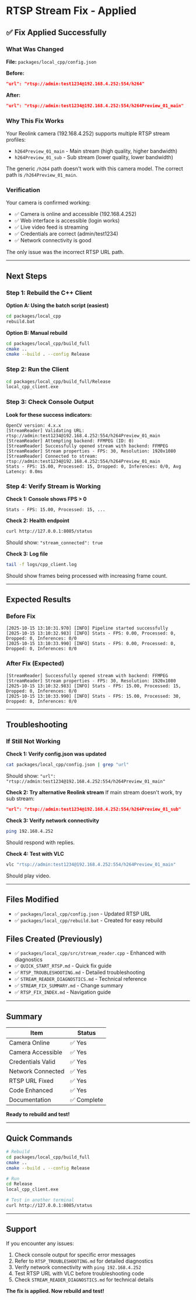 # RTSP Stream Fix - Applied

## ✅ Fix Applied Successfully

### What Was Changed

**File:** `packages/local_cpp/config.json`

**Before:**
```json
"url": "rtsp://admin:test1234@192.168.4.252:554/h264"
```

**After:**
```json
"url": "rtsp://admin:test1234@192.168.4.252:554/h264Preview_01_main"
```

### Why This Fix Works

Your Reolink camera (192.168.4.252) supports multiple RTSP stream profiles:
- `h264Preview_01_main` - Main stream (high quality, higher bandwidth)
- `h264Preview_01_sub` - Sub stream (lower quality, lower bandwidth)

The generic `/h264` path doesn't work with this camera model. The correct path is `/h264Preview_01_main`.

### Verification

Your camera is confirmed working:
- ✅ Camera is online and accessible (192.168.4.252)
- ✅ Web interface is accessible (login works)
- ✅ Live video feed is streaming
- ✅ Credentials are correct (admin/test1234)
- ✅ Network connectivity is good

The only issue was the incorrect RTSP URL path.

---

## Next Steps

### Step 1: Rebuild the C++ Client

**Option A: Using the batch script (easiest)**
```bash
cd packages/local_cpp
rebuild.bat
```

**Option B: Manual rebuild**
```bash
cd packages/local_cpp/build_full
cmake ..
cmake --build . --config Release
```

### Step 2: Run the Client

```bash
cd packages/local_cpp/build_full/Release
local_cpp_client.exe
```

### Step 3: Check Console Output

**Look for these success indicators:**
```
OpenCV version: 4.x.x
[StreamReader] Validating URL: rtsp://admin:test1234@192.168.4.252:554/h264Preview_01_main
[StreamReader] Attempting backend: FFMPEG (ID: 0)
[StreamReader] Successfully opened stream with backend: FFMPEG
[StreamReader] Stream properties - FPS: 30, Resolution: 1920x1080
[StreamReader] Connected to stream: rtsp://admin:test1234@192.168.4.252:554/h264Preview_01_main
Stats - FPS: 15.00, Processed: 15, Dropped: 0, Inferences: 0/0, Avg Latency: 0.0ms
```

### Step 4: Verify Stream is Working

**Check 1: Console shows FPS > 0**
```
Stats - FPS: 15.00, Processed: 15, ...
```

**Check 2: Health endpoint**
```bash
curl http://127.0.0.1:8085/status
```
Should show: `"stream_connected": true`

**Check 3: Log file**
```bash
tail -f logs/cpp_client.log
```
Should show frames being processed with increasing frame count.

---

## Expected Results

### Before Fix
```
[2025-10-15 13:10:31.970] [INFO] Pipeline started successfully
[2025-10-15 13:10:32.983] [INFO] Stats - FPS: 0.00, Processed: 0, Dropped: 0, Inferences: 0/0
[2025-10-15 13:10:33.990] [INFO] Stats - FPS: 0.00, Processed: 0, Dropped: 0, Inferences: 0/0
```

### After Fix (Expected)
```
[StreamReader] Successfully opened stream with backend: FFMPEG
[StreamReader] Stream properties - FPS: 30, Resolution: 1920x1080
[2025-10-15 13:10:32.983] [INFO] Stats - FPS: 15.00, Processed: 15, Dropped: 0, Inferences: 0/0
[2025-10-15 13:10:33.990] [INFO] Stats - FPS: 15.00, Processed: 30, Dropped: 0, Inferences: 0/0
```

---

## Troubleshooting

### If Still Not Working

**Check 1: Verify config.json was updated**
```bash
cat packages/local_cpp/config.json | grep "url"
```
Should show: `"url": "rtsp://admin:test1234@192.168.4.252:554/h264Preview_01_main"`

**Check 2: Try alternative Reolink stream**
If main stream doesn't work, try sub stream:
```json
"url": "rtsp://admin:test1234@192.168.4.252:554/h264Preview_01_sub"
```

**Check 3: Verify network connectivity**
```bash
ping 192.168.4.252
```
Should respond with replies.

**Check 4: Test with VLC**
```bash
vlc "rtsp://admin:test1234@192.168.4.252:554/h264Preview_01_main"
```
Should play video.

---

## Files Modified

- ✅ `packages/local_cpp/config.json` - Updated RTSP URL
- ✅ `packages/local_cpp/rebuild.bat` - Created for easy rebuild

## Files Created (Previously)

- ✅ `packages/local_cpp/src/stream_reader.cpp` - Enhanced with diagnostics
- ✅ `QUICK_START_RTSP.md` - Quick fix guide
- ✅ `RTSP_TROUBLESHOOTING.md` - Detailed troubleshooting
- ✅ `STREAM_READER_DIAGNOSTICS.md` - Technical reference
- ✅ `STREAM_FIX_SUMMARY.md` - Change summary
- ✅ `RTSP_FIX_INDEX.md` - Navigation guide

---

## Summary

| Item | Status |
|------|--------|
| Camera Online | ✅ Yes |
| Camera Accessible | ✅ Yes |
| Credentials Valid | ✅ Yes |
| Network Connected | ✅ Yes |
| RTSP URL Fixed | ✅ Yes |
| Code Enhanced | ✅ Yes |
| Documentation | ✅ Complete |

**Ready to rebuild and test!**

---

## Quick Commands

```bash
# Rebuild
cd packages/local_cpp/build_full
cmake ..
cmake --build . --config Release

# Run
cd Release
local_cpp_client.exe

# Test in another terminal
curl http://127.0.0.1:8085/status
```

---

## Support

If you encounter any issues:

1. Check console output for specific error messages
2. Refer to `RTSP_TROUBLESHOOTING.md` for detailed diagnostics
3. Verify network connectivity with `ping 192.168.4.252`
4. Test RTSP URL with VLC before troubleshooting code
5. Check `STREAM_READER_DIAGNOSTICS.md` for technical details

**The fix is applied. Now rebuild and test!**
